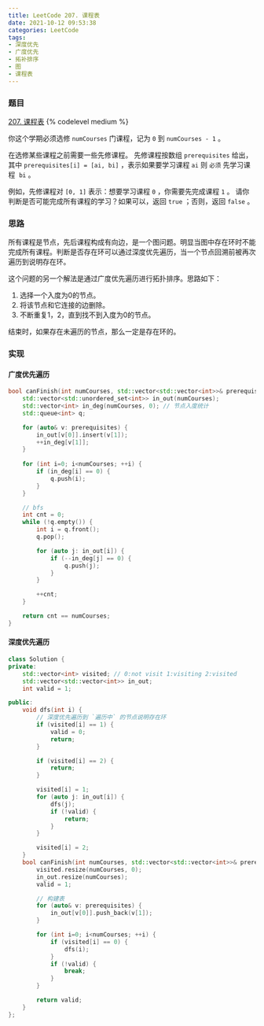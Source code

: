 ```yaml
---
title: LeetCode 207. 课程表
date: 2021-10-12 09:53:38
categories: LeetCode
tags:
- 深度优先
- 广度优先
- 拓补排序
- 图
- 课程表
---
```


### 题目
[207. 课程表](https://leetcode-cn.com/problems/course-schedule/)
{% codelevel medium %}

你这个学期必须选修 `numCourses` 门课程，记为 `0` 到 `numCourses - 1` 。
<!-- more -->

在选修某些课程之前需要一些先修课程。 先修课程按数组 `prerequisites` 给出，其中 `prerequisites[i] = [ai, bi]` ，表示如果要学习课程 `ai` 则 `必须` 先学习课程  `bi` 。

例如，先修课程对 `[0, 1]` 表示：想要学习课程 `0` ，你需要先完成课程 `1` 。
请你判断是否可能完成所有课程的学习？如果可以，返回 `true` ；否则，返回 `false` 。

### 思路
所有课程是节点，先后课程构成有向边，是一个图问题。明显当图中存在环时不能完成所有课程。判断是否存在环可以通过深度优先遍历，当一个节点回溯前被再次遍历到说明存在环。

这个问题的另一个解法是通过广度优先遍历进行拓扑排序。思路如下：

1. 选择一个入度为0的节点。
2. 将该节点和它连接的边删除。
3. 不断重复1，2，直到找不到入度为0的节点。

结束时，如果存在未遍历的节点，那么一定是存在环的。

### 实现
#### 广度优先遍历
``` cpp
bool canFinish(int numCourses, std::vector<std::vector<int>>& prerequisites) {
    std::vector<std::unordered_set<int>> in_out(numCourses);
    std::vector<int> in_deg(numCourses, 0); // 节点入度统计
    std::queue<int> q;

    for (auto& v: prerequisites) {
        in_out[v[0]].insert(v[1]);
        ++in_deg[v[1]];
    }
    
    for (int i=0; i<numCourses; ++i) {
        if (in_deg[i] == 0) {
            q.push(i);
        }
    }

    // bfs
    int cnt = 0;
    while (!q.empty()) {
        int i = q.front();
        q.pop();

        for (auto j: in_out[i]) {
            if (--in_deg[j] == 0) {
                q.push(j);
            }
        }

        ++cnt;
    }

    return cnt == numCourses;
}
```

#### 深度优先遍历
``` cpp
class Solution {
private:
    std::vector<int> visited; // 0:not visit 1:visiting 2:visited
    std::vector<std::vector<int>> in_out;
    int valid = 1;

public:
    void dfs(int i) {
        // 深度优先遍历到 `遍历中` 的节点说明存在环
        if (visited[i] == 1) {
            valid = 0;
            return;
        }

        if (visited[i] == 2) {
            return;
        }

        visited[i] = 1;
        for (auto j: in_out[i]) {
            dfs(j);
            if (!valid) {
                return;
            }
        }

        visited[i] = 2;
    }
    bool canFinish(int numCourses, std::vector<std::vector<int>>& prerequisites) {
        visited.resize(numCourses, 0);
        in_out.resize(numCourses);
        valid = 1;

        // 构建表
        for (auto& v: prerequisites) {
            in_out[v[0]].push_back(v[1]);
        }

        for (int i=0; i<numCourses; ++i) {
            if (visited[i] == 0) {
                dfs(i);
            }
            if (!valid) {
                break;
            }
        }

        return valid;
    }
};
```
